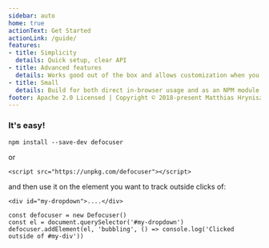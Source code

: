 ```yaml
---
sidebar: auto
home: true
actionText: Get Started
actionLink: /guide/
features:
- title: Simplicity
  details: Quick setup, clear API
- title: Advanced features
  details: Works good out of the box and allows customization when you need it
- title: Small
  details: Build for both direct in-browser usage and as an NPM module for inclusion in your project
footer: Apache 2.0 Licensed | Copyright © 2018-present Matthias Hryniszak
---
```


### It's easy!

```
npm install --save-dev defocuser
```

or

```
<script src="https://unpkg.com/defocuser"></script>
```

and then use it on the element you want to track outside clicks of:

```
<div id="my-dropdown">....</div>

const defocuser = new Defocuser()
const el = document.querySelector('#my-dropdown')
defocuser.addElement(el, 'bubbling', () => console.log('Clicked outside of #my-div'))
```
